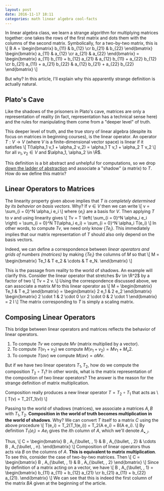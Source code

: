```yaml
---
layout: post
date: 2016-11-17 18:11
categories: math linear algebra cool-facts
---
```


In linear algebra class, we learn a strange algorithm for multiplying matrices together: one takes the rows of the first matrix and dots them with the columns of the second matrix. Symbolically, for a two-by-two matrix, this is
\\[
B A = 
	\begin{bmatrix}
		b_{11} & b_{12} \cr
		b_{21} & b_{22}
	\end{bmatrix}
	\begin{bmatrix}
		a_{11} & a_{12} \cr
		a_{21} & a_{22}
	\end{bmatrix}
	=
	\begin{bmatrix}
		a_{11} b_{11} + b_{12} a_{21} & a_{12} b_{11} + a_{22} b_{12} \cr
		b_{21} a_{11} + a_{21} b_{22} & a_{12} b_{21} + a_{22} b_{22}
	\end{bmatrix}
\\]

But why? In this article, I'll explain why this apparently strange definition is actually natural.

## Plato's Cave
Like the shadows of the prisoners in Plato's cave, matrices are only a representation of reality (in fact, representation has a technical sense here) and the rules for manipulating them come from a "deeper level" of truth.

This deeper level of truth, and the true story of linear algebra (despite its focus on matrices in beginning courses), is the linear operator. An operator $T : V \to V$ (where $V$ is a finite-dimensional vector space) is linear if it satisfies
\\[
	T(\alpha_1 v_1 + \alpha_2 v_2) = \alpha_1 T v_1 + \alpha_2 T v_2
\\]
for all $v_1, v_2 \in V$ and $\alpha_1, \alpha_2 \in \R$. 

This definition is a bit abstract and unhelpful for computations, so we drop [down the ladder of abstraction](http://worrydream.com/LadderOfAbstraction/) and associate a "shadow" (a matrix) to $T$. How do we define this matrix?

## Linear Operators to Matrices
The linearity property given above implies that $T$ *is completely determined by its behavior on basis vectors*. Why? If $v \in V$ then we can write
\\[
	v = \sum_{i = 0}^N \alpha_i e_i
\\]
where $\{ e_i \}$ are a basis for $V$. Then applying $T$ to $v$ and using linearity gives
\\[
	Tv = T \left( \sum_{i = 0}^N \alpha_i e_i \right) = \sum_{i = 0}^N T(\alpha_i e_i) = \sum_{i = 0}^N \alpha_i T(e_i)
\\]
In other words, to compute $Tv$, we need only know $\{ T e_i \}$. This immediately implies that our matrix  representation of $T$ should also only depend on the basis vectors.

Indeed, we can define a correspondence between *linear operators and grids of numbers (matrices)* by making $\{ T e_i \}$ the columns of $M$ so that
\\[
	M = \begin{bmatrix}
		Te_1 & T e_2 & \cdots & T e_N.
	\end{bmatrix}
\\]

This is the passage from reality to the world of shadows. An example will clarify this. Consider the linear operator that stretches $v \in \R^2$ by a factor of two
\\[
	Tv = 2 v.
\\]
Using the correspondence discussed above, we can associate a matrix $M$ to this linear operator as
\\[
	M = \begin{bmatrix}
		Te_1 & T e_2
	\end{bmatrix} =
	\begin{bmatrix}
		2 e_1 & 2 e_2
	\end{bmatrix}
	\begin{bmatrix}
		2 \cdot 1 & 2 \cdot 0 \cr
		2 \cdot 0 & 2 \cdot 1
	\end{bmatrix}
	= 2 I
\\]
The matrix corresponding to $T$ is simply a scaling matrix.

## Composing Linear Operators
This bridge between linear operators and matrices reflects the behavior of linear operators.
1. To compute $Tv$ we compute $M v$ (matrix multiplied by a vector).
2. To compute $T(v_1 + v_2)$ we compute $M(v_1 + v_2) = Mv_1 + M_v2$.
3. To compute $T(\alpha v)$ we compute $M(\alpha v) = \alpha M v$.

But if we have two linear operators $T_1, T_2$, how do we compute the composition $T_2 \circ T_1$? In other words, what is the matrix representation of the composition of two linear operators? The answer is the reason for the strange definition of matrix multiplication.

Composition really produces a new linear operator $T = T_2 \circ T_1$ that acts as
\\[
	T(v) = T_2(T_1(v))
\\]

Passing to the world of shadows (matrices), we associate a matrices $A, B$ with $T_1, T_2$. **Composition in the world of truth becomes multiplication in the world of shadows**. Why? We can convert $T$ itself to a matrix $C$ using the above procedure
\\[
	T(e_i) = T_2(T_1(e_i)) = T_2(A e_i) = B(A e_i).
\\]
By definition $T_1(e_i) = A e_i$ gives the $i$th column of $A$, which we'll denote $A_{\bullet, i}$.

Thus,
\\[
	C = \begin{bmatrix}
		B \, A_{\bullet, \, 1} & B \, A_{\bullet, \, 2} & \cdots B \, A_{\bullet, \, n}.
	\end{bmatrix}
\\]
Composition of linear operators thus acts via $B$ on the columns of $A$. **This is equivalent to matrix multiplication**. To see this, consider the case of two-by-two matrices. Then
\\[
	C = \begin{bmatrix}
		B \, A_{\bullet, \, 1} & B \, A_{\bullet, \, 2}
	\end{bmatrix}
\\]
Since by definition of a matrix acting on a vector, we have
\\[
	B \, A_{\bullet, \, 1} = \begin{bmatrix}
		b_{11} a_{11} + b_{12} a_{21} \cr
		b_{21} a_{11} + b_{22} a_{21}.
	\end{bmatrix}
\\]
We can see that this is indeed the first column of the matrix $BA$ given at the beginning of the article.

